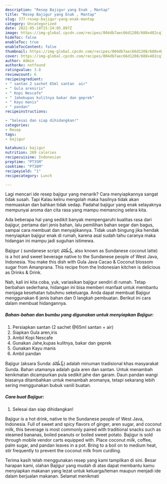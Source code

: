 ```yaml
---
description: "Resep Bajigur yang Enak , Mantap"
title: "Resep Bajigur yang Enak , Mantap"
slug: 377-resep-bajigur-yang-enak-mantap
category: Uncategorized
date: 2022-05-18T15:24:05.897Z
image: https://img-global.cpcdn.com/recipes/804db7aec66d1208/680x482cq70/bajigur-foto-resep-utama.jpg
hideToc: false
enableToc: true
enableTocContent: false
thumbnail: https://img-global.cpcdn.com/recipes/804db7aec66d1208/680x482cq70/bajigur-foto-resep-utama.jpg
cover: https://img-global.cpcdn.com/recipes/804db7aec66d1208/680x482cq70/bajigur-foto-resep-utama.jpg
author: Admin
authorAv: notfound
ratingvalue: 3.8
reviewcount: 6
recipeingredient:
- " santan 2 sachet 65ml santan  air"
- " Gula areniris"
- " Kopi Nescafe"
- " Jahekupas kulitnya bakar dan geprek"
- " Kayu manis"
- " pandan"
recipeinstructions:

- "Selesai dan siap dihidangkan!"
categories:
- Resep
tags:
- bajigur

katakunci: bajigur 
nutrition: 269 calories
recipecuisine: Indonesian
preptime: "PT35M"
cooktime: "PT36M"
recipeyield: "1"
recipecategory: Lunch

---
```



Lagi mencari ide resep bajigur yang menarik? Cara menyiapkannya sangat tidak susah. Tapi Kalau keliru mengolah maka hasilnya tidak akan memuaskan dan bahkan tidak sedap. Padahal bajigur yang enak selayaknya mempunyai aroma dan cita rasa yang mampu memancing selera kita.


Ada beberapa hal yang sedikit banyak mempengaruhi kualitas rasa dari bajigur, pertama dari jenis bahan, lalu pemilihan bahan segar dan bagus, sampai cara membuat dan menyajikannya. Tidak usah bingung jika hendak menyiapkan bajigur enak di rumah, karena asal sudah tahu caranya maka hidangan ini mampu jadi suguhan istimewa.

Bajigur ( sundanese script: ᮘᮏᮤᮍᮥᮁ, also known as Sundanese coconut latte) is a hot and sweet beverage native to the Sundanese people of West Java, Indonesia. You make this dish with Gula Java Cacao &amp; Coconut blossom sugar from Amanprana. This recipe from the Indonesian kitchen is delicious as Drinks &amp; Drink.


Nah, kali ini kita coba, yuk, variasikan bajigur sendiri di rumah. Tetap berbahan sederhana, hidangan ini bisa memberi manfaat untuk membantu menjaga kesehatan tubuhmu sekeluarga. Anda dapat membuat Bajigur menggunakan 6 jenis bahan dan 0 langkah pembuatan. Berikut ini cara dalam membuat hidangannya.

<!--inarticleads1-->

##### Bahan-bahan dan bumbu yang digunakan untuk menyiapkan Bajigur:

1. Persiapkan  santan (2 sachet @65ml santan + air)
1. Siapkan  Gula aren,iris
1. Ambil  Kopi Nescafe
1. Gunakan  Jahe,kupas kulitnya, bakar dan geprek
1. Gunakan  Kayu manis
1. Ambil  pandan


Bajigur (aksara Sunda: ᮘᮏᮤᮍᮥᮁ) adalah minuman tradisional khas masyarakat Sunda. Bahan utamanya adalah gula aren dan santan. Untuk menambah kenikmatan dicampurkan pula sedikit jahe dan garam. Daun pandan wangi biasanya ditambahkan untuk menambah aromanya, tetapi sekarang lebih sering menggunakan bubuk vanili buatan. 

<!--inarticleads2-->

##### Cara buat Bajigur:


1. Selesai dan siap dihidangkan!

Bajigur is a hot drink, native to the Sundanese people of West Java, Indonesia. Full of sweet and spicy flavors of ginger, aren sugar, and coconut milk, this beverage is most commonly paired with traditional snacks such as steamed bananas, boiled peanuts or boiled sweet potato. Bajigur is sold through mobile vendor carts equipped with. Place coconut milk, coffee, palm sugar, and pandan leaves in a pot. Bring to a boil on to medium heat, stir frequently to prevent the coconut milk from curdling. 

Terima kasih telah menggunakan resep yang kami tampilkan di sini. Besar harapan kami, olahan Bajigur yang mudah di atas dapat membantu kamu menyiapkan makanan yang lezat untuk keluarga/teman maupun menjadi ide dalam berjualan makanan. Selamat menikmati
